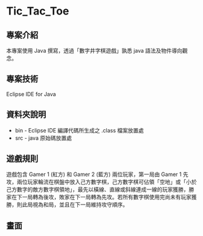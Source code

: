 # Tic_Tac_Toe
## 專案介紹
本專案使用 Java 撰寫，透過「數字井字棋遊戲」孰悉 java 語法及物件導向觀念。

## 專案技術
Eclipse IDE for Java

## 資料夾說明
* bin - Eclipse IDE 編譯代碼所生成之 .class 檔案放置處
* src - java 原始碼放置處

## 遊戲規則
遊戲包含 Gamer 1 (紅方) 和 Gamer 2 (藍方) 兩位玩家，第一局由 Gamer 1 先攻，兩位玩家輪流在棋盤中放入己方數字棋，己方數字棋可佔領「空地」或「小於己方數字的敵方數字棋領地」，最先以橫線、直線或斜線連成一線的玩家獲勝，勝家在下一局轉為後攻，敗家在下一局轉為先攻。若所有數字棋使用完尚未有玩家獲勝，則此局視為和局，並且在下一局維持攻守順序。

## 畫面
